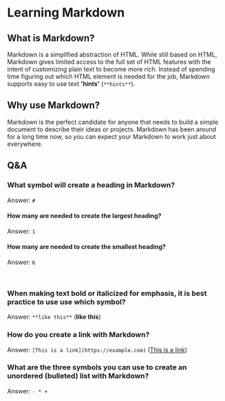# Learning Markdown

## What is Markdown?

Markdown is a simplified abstraction of HTML. While still based on HTML, Markdown gives limited access to the full set of HTML features with the intent of customizing plain text to become more rich. Instead of spending time figuring out which HTML element is needed for the job, Markdown supports easy to use text **'hints'** (`**hints**`).

## Why use Markdown?

Markdown is the perfect candidate for anyone that needs to build a simple document to describe their ideas or projects. Markdown has been around for a long time now, so you can expect your Markdown to work just about everywhere.

## Q&A

### What symbol will create a heading in Markdown?

Answer: `#`

#### How many are needed to create the largest heading?

Answer: `1`

#### How many are needed to create the smallest heading?

Answer: `6`

<br>

### When making text bold or italicized for emphasis, it is best practice to use use which symbol?

Answer: `**like this**` (**like this**)

### How do you create a link with Markdown?

Answer: `[This is a link](https://example.com)` ([This is a link](https://example.com))

### What are the three symbols you can use to create an unordered (bulleted) list with Markdown?

Answer: `- * +`

